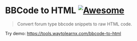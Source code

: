 # BBCode to HTML [![Awesome](https://cdn.rawgit.com/sindresorhus/awesome/d7305f38d29fed78fa85652e3a63e154dd8e8829/media/badge.svg)](https://github.com/sindresorhus/awesome)

>Convert forum type bbcode snippets to raw HTML code.

Try demo: https://tools.waytolearnx.com/bbcode-to-html
